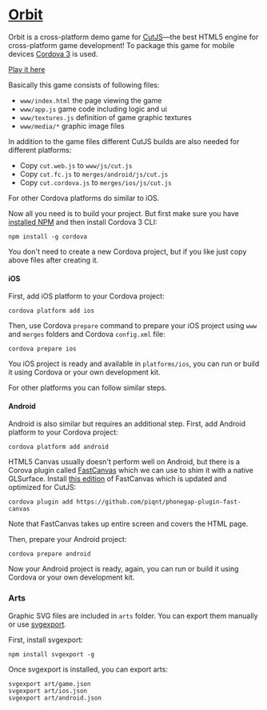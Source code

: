 # [Orbit](http://play.cutjs.org/examples/game-orbit/)

Orbit is a cross-platform demo game for [CutJS](http://cutjs.org/)—the best HTML5 engine for cross-platform game development!  To package this game for mobile devices [Cordova 3](http://cordova.apache.org/) is used.

[Play it here](http://play.cutjs.org/examples/game-orbit/)

Basically this game consists of following files:
- `www/index.html` the page viewing the game
- `www/app.js` game code including logic and ui
- `www/textures.js` definition of game graphic textures
- `www/media/*` graphic image files

In addition to the game files different CutJS builds are also needed for different platforms:
- Copy `cut.web.js` to `www/js/cut.js`
- Copy `cut.fc.js` to `merges/android/js/cut.js`
- Copy `cut.cordova.js` to `merges/ios/js/cut.js`

For other Cordova platforms do similar to iOS.

Now all you need is to build your project.  But first make sure you have [installed NPM](https://www.google.com/search?q=install+node.js+npm) and then install Cordova 3 CLI:
```
npm install -g cordova
```

You don't need to create a new Cordova project, but if you like just copy above files after creating it.

#### iOS

First, add iOS platform to your Cordova project:
```
cordova platform add ios
```

Then, use Cordova `prepare` command to prepare your iOS project using `www` and `merges` folders and Cordova `config.xml` file:
```
cordova prepare ios
```

You iOS project is ready and available in `platforms/ios`, you can run or build it using Cordova or your own development kit.

For other platforms you can follow similar steps.

#### Android

Android is also similar but requires an additional step. First, add Android platform to your Cordova project:
```
cordova platform add android
```

HTML5 Canvas usually doesn't perform well on Android, but there is a Corova plugin called [FastCanvas](https://github.com/phonegap/phonegap-plugin-fast-canvas) which we can use to shim it with a native GLSurface.
Install [this edition](https://github.com/piqnt/phonegap-plugin-fast-canvas) of FastCanvas which is updated and optimized for CutJS:
```
cordova plugin add https://github.com/piqnt/phonegap-plugin-fast-canvas
```
Note that FastCanvas takes up entire screen and covers the HTML page.

Then, prepare your Android project:
```
cordova prepare android
```

Now your Android project is ready, again, you can run or build it using Cordova or your own development kit.

### Arts

Graphic SVG files are included in `arts` folder.  You can export them manually or use [svgexport](https://github.com/shakiba/svgexport).

First, install svgexport:
```
npm install svgexport -g
```

Once svgexport is installed, you can export arts:
```
svgexport art/game.json
svgexport art/ios.json
svgexport art/android.json
```
